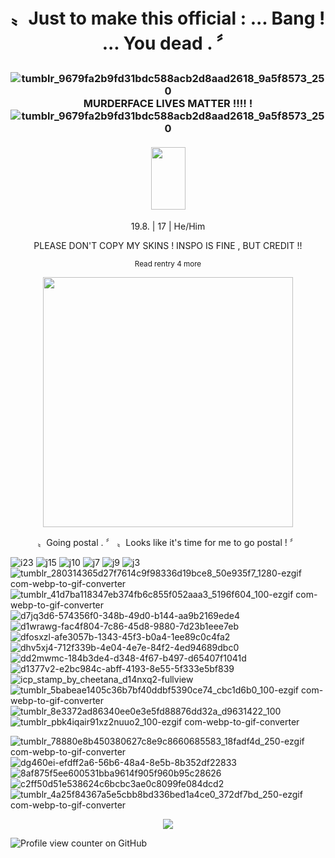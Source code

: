 
# <p align="center"> 〟Just to make this official : ... Bang ! ... You dead . 〞 </p>
### <p align="center"> ![tumblr_9679fa2b9fd31bdc588acb2d8aad2618_9a5f8573_250](https://github.com/user-attachments/assets/82359773-eada-440b-8018-d39acc1ae3e8) MURDERFACE LIVES MATTER !!!! !![tumblr_9679fa2b9fd31bdc588acb2d8aad2618_9a5f8573_250](https://github.com/user-attachments/assets/82359773-eada-440b-8018-d39acc1ae3e8)</p>
#### <p align="center">  <img width="55" height="100" src="https://github.com/user-attachments/assets/7fda2c7b-2a6c-484e-b309-08d3b53fe619"> </p>

 </p>
<p align="center"> 19.8. | 17 | He/Him </p>
<p align="center"> PLEASE DON'T COPY MY SKINS ! INSPO IS FINE , BUT CREDIT !! </p>
<sub><p align="center"> Read rentry 4 more </p></sub>
<p align="center">
  <img width="400" height="400" src="https://github.com/YWNdraws/YWNdraws/blob/main/ilovemywifedudeandduke2.png">
</p>
<p align="center"> 〟Going postal .  〞 〟Looks like it's time for me to go postal ! 〞 </p> 





![i23](https://github.com/user-attachments/assets/601bb030-f6ec-45d9-8617-96c6b44965da) ![j15](https://github.com/user-attachments/assets/35a137c0-3b16-4fb5-9eed-fb0facc25348)
![j10](https://github.com/user-attachments/assets/302785ed-2603-439e-80e9-47221c8af8b4)
![j7](https://github.com/user-attachments/assets/2d18bcd4-4f1d-4db8-b39d-db22d8da6291)
![j9](https://github.com/user-attachments/assets/cd23df6e-8c1a-4eb2-9576-34d7f31af648)
![j3](https://github.com/user-attachments/assets/d9cfea33-c5a7-4850-8a23-b7ff7463de77)
![tumblr_280314365d27f7614c9f98336d19bce8_50e935f7_1280-ezgif com-webp-to-gif-converter](https://github.com/user-attachments/assets/1cc4edc3-b585-49a0-bf04-367a25171d95)
![tumblr_41d7ba118347eb374fb6c855f052aaa3_5196f604_100-ezgif com-webp-to-gif-converter](https://github.com/user-attachments/assets/0faec74f-10e5-4638-9762-f9483baef51f)
![d7jq3d6-574356f0-348b-49d0-b144-aa9b2169ede4](https://github.com/user-attachments/assets/3a8eac38-8e91-45fe-903f-fe9f8cdacd07)
![d1wrawg-fac4f804-7c86-45d8-9880-7d23b1eee7eb](https://github.com/user-attachments/assets/d3bbbe2e-d875-42fa-83c9-db0860332b93)
![dfosxzl-afe3057b-1343-45f3-b0a4-1ee89c0c4fa2](https://github.com/user-attachments/assets/f7034ee6-b330-4400-ba35-ccbfe4e0d87b)
![dhv5xj4-712f339b-4e04-4e7e-84f2-4ed94689dbc0](https://github.com/user-attachments/assets/f7b782bd-ecad-4ca6-8133-c5fc7cb99bdc)
![dd2mwmc-184b3de4-d348-4f67-b497-d65407f1041d](https://github.com/user-attachments/assets/599121e9-0a32-4484-a513-1786258b8d0c)
![d1377v2-e2bc984c-abff-4193-8e55-5f333e5bf839](https://github.com/user-attachments/assets/974c51a8-c5fc-4a40-bd44-6ebc5cf1199f)
![icp_stamp_by_cheetana_d14nxq2-fullview](https://github.com/user-attachments/assets/a9408b60-2b15-495c-802b-bb0a8a10f7d1)
![tumblr_5babeae1405c36b7bf40ddbf5390ce74_cbc1d6b0_100-ezgif com-webp-to-gif-converter](https://github.com/user-attachments/assets/3af74843-19aa-41b2-aac8-7fe21a9d8eff)
![tumblr_8e3372ad86340ee0e3e5fd88876dd32a_d9631422_100](https://github.com/user-attachments/assets/0cb5bbfa-c5c0-4c77-abee-5d5892a4278a)
![tumblr_pbk4iqair91xz2nuuo2_100-ezgif com-webp-to-gif-converter](https://github.com/user-attachments/assets/d4d6846f-728b-4d98-a973-3c867740b920)



![tumblr_78880e8b450380627c8e9c8660685583_18fadf4d_250-ezgif com-webp-to-gif-converter](https://github.com/user-attachments/assets/284793c1-9b26-4506-9e7f-71952a4c1123)
![dg460ei-efdff2a6-56b6-48a4-8e5b-8b352df22833](https://github.com/user-attachments/assets/a10766ea-f605-4fc7-8d92-0c95772fdf43)
![8af875f5ee600531bba9614f905f960b95c28626](https://github.com/user-attachments/assets/5a8b0ff2-834c-45e1-b277-9ce7cba9d08f)
![c2ff50d51e538624c6bcbc3ae0c8099fe084dcd2](https://github.com/user-attachments/assets/8798a420-0e72-4e7f-a6f4-f6a231f136f4)
![tumblr_4a25f84367a5e5cbb8bd336bed1a4ce0_372df7bd_250-ezgif com-webp-to-gif-converter](https://github.com/user-attachments/assets/d79de394-81dd-43a7-b24f-44eeffbb547a)



<p align="center">
  <img src="https://github.com/YWNdraws/YWNdraws/blob/main/dhbfgxf-e860eae1-dcc2-4afa-b484-f0fc489f52a0.gif">
</p>

![Profile view counter on GitHub](https://komarev.com/ghpvc/?username=YWNdraws)
